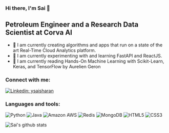 ### Hi there, I'm Sai 👋

## Petroleum Engineer and a Research Data Scientist at Corva AI
- 🔭 I am currently creating algorithms and apps that run on a state of the art Real-Time Cloud Analytics platform.
- 🌱 I am currently experimenting with and learning FastAPI and ReactJS.
- 📖 I am currently reading Hands-On Machine Learning with Scikit-Learn, Keras, and TensorFlow by Aurelien Geron

### Connect with me:
[![Linkedin: ysaisharan](https://img.shields.io/badge/-ysaisharan-blue?style=flat&logo=Linkedin&logoColor=white&link=https://www.linkedin.com/in/ysaisharan/)](https://www.linkedin.com/in/ysaisharan/)

### Languages and tools:
![Python](https://img.shields.io/badge/-Python-black?style=flat&logo=Python)
![Java](https://img.shields.io/badge/-java-E34A86?style=flat&logo=java)
![Amazon AWS](https://img.shields.io/badge/Amazon%20AWS-orange?style=flat&logo=amazon-aws)
![Redis](https://img.shields.io/badge/-Redis-black?style=flat&logo=Redis)
![MongoDB](https://img.shields.io/badge/-MongoDB-black?style=flat&logo=mongodb)
![HTML5](https://img.shields.io/badge/-HTML5-E34F26?style=flat&logo=html5&logoColor=white)
![CSS3](https://img.shields.io/badge/-CSS3-1572B6?style=flat&logo=css3)

![Sai's github stats](https://github-readme-stats.vercel.app/api?username=saiyalamarty&count_private=true&show_icons=true&hide_border=true&title_color=adbac7&text_color=adbac6&bg_color=22272e&hide_rank=true)

<!--
**saiyalamarty/saiyalamarty** is a ✨ _special_ ✨ repository because its `README.md` (this file) appears on your GitHub profile.

Here are some ideas to get you started:

- 🔭 I’m currently working on ...
- 🌱 I’m currently learning ...
- 👯 I’m looking to collaborate on ...
- 🤔 I’m looking for help with ...
- 💬 Ask me about ...
- 📫 How to reach me: ...
- 😄 Pronouns: ...
- ⚡ Fun fact: ...
-->

